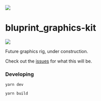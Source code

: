 ![](https://graphics.thomsonreuters.com/style-assets/images/logos/reuters-graphics-logo/svg/logo-color.svg)

# bluprint_graphics-kit

![](https://icon-library.com/images/road-construction-icon/road-construction-icon-1.jpg)

Future graphics rig, under construction.

Check out the [issues](https://github.com/reuters-graphics/bluprint_graphics-kit/issues?q=label%3ADiscussion) for what this will be.

### Developing

```
yarn dev
```

```
yarn build
```
